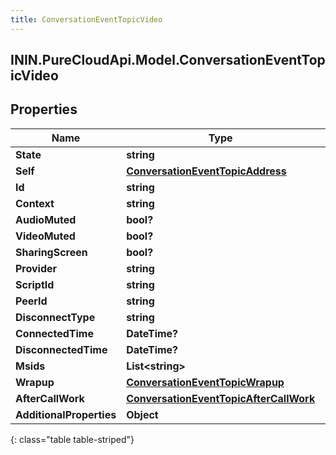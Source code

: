 ```yaml
---
title: ConversationEventTopicVideo
---
```

## ININ.PureCloudApi.Model.ConversationEventTopicVideo

## Properties

|Name | Type | Description | Notes|
|------------ | ------------- | ------------- | -------------|
| **State** | **string** |  | [optional] |
| **Self** | [**ConversationEventTopicAddress**](ConversationEventTopicAddress.html) |  | [optional] |
| **Id** | **string** |  | [optional] |
| **Context** | **string** |  | [optional] |
| **AudioMuted** | **bool?** |  | [optional] |
| **VideoMuted** | **bool?** |  | [optional] |
| **SharingScreen** | **bool?** |  | [optional] |
| **Provider** | **string** |  | [optional] |
| **ScriptId** | **string** |  | [optional] |
| **PeerId** | **string** |  | [optional] |
| **DisconnectType** | **string** |  | [optional] |
| **ConnectedTime** | **DateTime?** |  | [optional] |
| **DisconnectedTime** | **DateTime?** |  | [optional] |
| **Msids** | **List&lt;string&gt;** |  | [optional] |
| **Wrapup** | [**ConversationEventTopicWrapup**](ConversationEventTopicWrapup.html) |  | [optional] |
| **AfterCallWork** | [**ConversationEventTopicAfterCallWork**](ConversationEventTopicAfterCallWork.html) |  | [optional] |
| **AdditionalProperties** | **Object** |  | [optional] |
{: class="table table-striped"}


